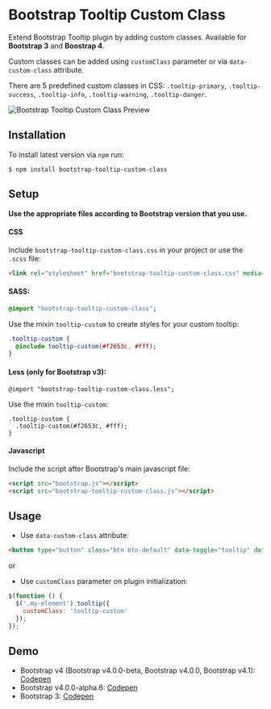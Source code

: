 # Bootstrap Tooltip Custom Class
Extend Bootstrap Tooltip plugin by adding custom classes. Available for **Bootstrap 3** and **Boostrap 4**.

Custom classes can be added using `customClass` parameter or via `data-custom-class` attribute.

There are 5 predefined custom classes in CSS: `.tooltip-primary`, `.tooltip-success`, `.tooltip-info`, `.tooltip-warning`, `.tooltip-danger`.


![Bootstrap Tooltip Custom Class Preview](https://i.imgur.com/CNoQ13w.png)


## Installation
To install latest version via `npm` run:

```
$ npm install bootstrap-tooltip-custom-class
```

## Setup

**Use the appropriate files according to Bootstrap version that you use.**

#### CSS
Include `bootstrap-tooltip-custom-class.css` in your project or use the `.scss` file:
```html
<link rel="stylesheet" href="bootstrap-tooltip-custom-class.css" media="all" />
```
#### SASS:
```sass
@import "bootstrap-tooltip-custom-class";
```
Use the mixin `tooltip-custom` to create styles for your custom tooltip:
````sass
.tooltip-custom {
  @include tooltip-custom(#f2653c, #fff);
}
````

#### Less (only for Bootstrap v3):
```less
@import "bootstrap-tooltip-custom-class.less";
```
Use the mixin `tooltip-custom`:
````less
.tooltip-custom {
  .tooltip-custom(#f2653c, #fff);
}
````

#### Javascript
Include the script after Bootstrap's main javascript file:
```html
<script src="bootstrap.js"></script>
<script src="bootstrap-tooltip-custom-class.js"></script>
```

## Usage

- Use `data-custom-class` attribute:

```html
<button type="button" class="btn btn-default" data-toggle="tooltip" data-placement="top" data-custom-class="tooltip-custom" title="Custom tooltip example">Tooltip example</button>
```

or

- Use `customClass` parameter on plugin initialization:
```javascript
$(function () {
  $('.my-element').tooltip({
    customClass: 'tooltip-custom'
  });
});
```

## Demo

- Bootstrap v4 (Bootstrap v4.0.0-beta, Bootstrap v4.0.0, Bootstrap v4.1): [Codepen](https://codepen.io/andreivictor/pen/ayewjW)
- Bootstrap v4.0.0-alpha.6: [Codepen](http://codepen.io/andreivictor/pen/MpNQNL)
- Bootstrap 3: [Codepen](http://codepen.io/andreivictor/pen/gmNeJq)



